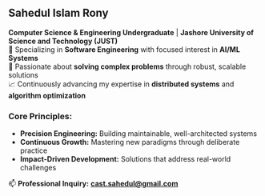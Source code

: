 ## Sahedul Islam Rony

**Computer Science & Engineering Undergraduate** | **Jashore University of Science and Technology (JUST)**  
📌 Specializing in **Software Engineering** with focused interest in **AI/ML Systems**  
🔬 Passionate about **solving complex problems** through robust, scalable solutions  
📈 Continuously advancing my expertise in **distributed systems** and **algorithm optimization**  

### Core Principles:
- **Precision Engineering:** Building maintainable, well-architected systems  
- **Continuous Growth:** Mastering new paradigms through deliberate practice  
- **Impact-Driven Development:** Solutions that address real-world challenges  

📫 **Professional Inquiry:** **cast.sahedul@gmail.com**  
